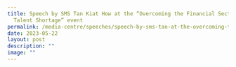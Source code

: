 ```yaml
---
title: Speech by SMS Tan Kiat How at the “Overcoming the Financial Sector’s AIDA
  Talent Shortage” event
permalink: /media-centre/speeches/speech-by-sms-tan-at-the-overcoming-the-financial-sector-aida/
date: 2023-05-22
layout: post
description: ""
image: ""
---
```

